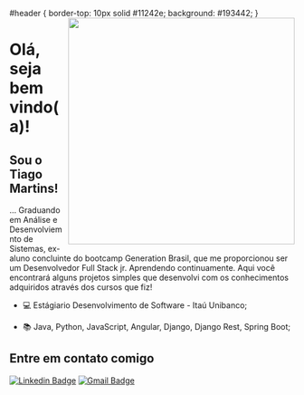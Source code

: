 #header {
	border-top: 10px solid #11242e;
	background: #193442;
}
 <img align="right"  width="400" height="400" src="https://i.imgur.com/fJwvTqN.gif">
 
# Olá, seja bem vindo(a)!

## Sou o Tiago Martins!

… Graduando em Análise e Desenvolviemnto de Sistemas, ex-aluno concluinte do bootcamp Generation Brasil, que me proporcionou ser um Desenvolvedor Full Stack jr. Aprendendo continuamente. Aqui você encontrará alguns projetos simples que desenvolvi com os conhecimentos adquiridos através dos cursos que fiz!


 - 💻 Estágiario Desenvolvimento de Software - Itaú Unibanco;
 
 - 📚 Java, Python, JavaScript, Angular, Django, Django Rest, Spring Boot;
 

## Entre em contato comigo
[![Linkedin Badge](https://img.shields.io/badge/-LinkedIn-blue?style=flatsquare&logo=Linkedin&logoColor=white&link=https://www.linkedin.com/in/jrmarcelo/)](https://www.linkedin.com/mwlite/in/tiag0martins)
[![Gmail Badge](https://img.shields.io/badge/-Gmail-c14438?style=flat-square&logo=Gmail&logoColor=white&link=mailto:seu_email)](mailto:tiago.sanmart@gmail.com)








